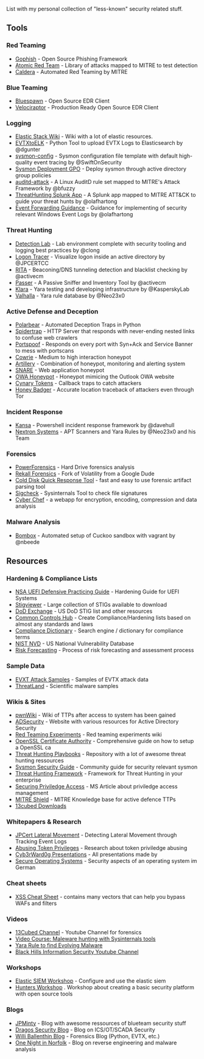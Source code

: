 List with my personal collection of "less-known" security related stuff.

## Tools

### Red Teaming

- [Gophish](https://getgophish.com/) - Open Source Phishing Framework
- [Atomic Red Team](https://github.com/redcanaryco/atomic-red-team) - Library of attacks mapped to MITRE to test detection
- [Caldera](https://github.com/mitre/caldera) - Automated Red Teaming by MITRE

### Blue Teaming

- [Bluespawn](https://github.com/ION28/BLUESPAWN) - Open Source EDR Client
- [Velociraptor](https://www.velocidex.com/) - Production Ready Open Source EDR Client 

### Logging

- [Elastic Stack Wiki](https://www.peerlyst.com/posts/the-elastic-stack-elk-wiki-chiheb-chebbi?trk=search_page_search_result) - Wiki with a lot of elastic resources.
- [EVTXtoELK](https://github.com/dgunter/evtxtoelk) - Python Tool to upload EVTX Logs to Elasticsearch by @dgunter
- [sysmon-config](https://github.com/SwiftOnSecurity/sysmon-config) - Sysmon configuration file template with default high-quality event tracing by @SwiftOnSecurity
- [Sysmon Deployment GPO](https://www.syspanda.com/index.php/2017/02/28/deploying-sysmon-through-gpo/) - Deploy sysmon through active directory group policies
- [auditd-attack](https://github.com/bfuzzy/auditd-attack) - A Linux AuditD rule set mapped to MITRE's Attack Framework by @bfuzzy
- [ThreatHunting Splunk App](https://github.com/olafhartong/ThreatHunting) - A Splunk app mapped to MITRE ATT&CK to guide your threat hunts by @olafhartong
- [Event Forwarding Guidance](https://github.com/olafhartong/Event-Forwarding-Guidance) - Guidance for implementing of security relevant Windows Event Logs by  @olafhartong

### Threat Hunting

- [Detection Lab](https://github.com/clong/DetectionLab) - Lab environment complete with security tooling and logging best practices by @clong
- [Logon Tracer](https://github.com/JPCERTCC/LogonTracer) - Visualize logon inside an active directory by @JPCERTCC
- [RITA](https://github.com/activecm/rita) - Beaconing/DNS tunneling detection and blacklist checking by @activecm
- [Passer](https://www.activecountermeasures.com/free-tools/passer/) - A Passive Sniffer and Inventory Tool by @activecm
- [Klara](https://github.com/KasperskyLab/klara) - Yara testing and developing infrastructure by @KasperskyLab
- [Valhalla](https://valhalla.nextron-systems.com/) - Yara rule database by @Neo23x0

### Active Defense and Deception

- [Polarbear](https://github.com/polrbearproject/polrbear) - Automated Deception Traps in Python
- [Spidertrap](https://github.com/adhdproject/spidertrap) - HTTP Server that responds with never-ending nested links to confuse web crawlers
- [Portspoof](https://github.com/drk1wi/portspoof) - Responds on every port with Syn+Ack and Service Banner to mess with portscans
- [Cowrie](https://github.com/cowrie/cowrie) - Medium to high interaction honeypot
- [Artillery](https://github.com/BinaryDefense/artillery) - Combination of honeypot, monitoring and alerting system
- [SNARE](https://github.com/mushorg/snare) - Web application honeypot
- [OWA Honeypot](https://github.com/joda32/owa-honeypot) - Honeypot mimicing the Outlook OWA website
- [Cynary Tokens](https://canarytokens.org/generate) - Callback traps to catch attackers
- [Honey Badger](https://bitbucket.org/LaNMaSteR53/honeybadger/src/master/) - Accurate location traceback of attackers even through Tor

### Incident Response

- [Kansa](https://github.com/davehull/Kansa) - Powershell incident response framework by @davehull
- [Nextron Systems](https://www.nextron-systems.com/) - APT Scanners and Yara Rules by @Neo23x0 and his Team

### Forensics

- [PowerForensics](https://powerforensics.readthedocs.io/en/latest/) - Hard Drive forensics analysis
- [Rekall Forensics](http://www.rekall-forensic.com/) - Fork of Volatility from a Google Dude
- [Cold Disk Quick Response Tool](https://github.com/orlikoski/CDQR) - fast and easy to use forensic artifact parsing tool
- [Sigcheck](https://docs.microsoft.com/en-us/sysinternals/downloads/sigcheck) - Sysinternals Tool to check file signatures
- [Cyber Chef](https://github.com/gchq/CyberChef/) - a webapp for encryption, encoding, compression and data analysis

### Malware Analysis

- [Bombox](https://github.com/redcanaryco/atomic-red-team) - Automated setup of Cuckoo sandbox with vagrant by @nbeede 

## Resources

### Hardening & Compliance Lists

- [NSA UEFI Defensive Practicing Guide](https://www.nsa.gov/Portals/70/documents/what-we-do/cybersecurity/professional-resources/ctr-uefi-defensive-practices-guidance.pdf) - Hardening Guide for UEFI Systems
- [Stigviewer](https://www.stigviewer.com/) - Large collection of STIGs available to download
- [DoD Exchange](https://public.cyber.mil/) - US DoD STIG list and other resources
- [Common Controls Hub](https://cch.commoncontrolshub.com) - Create Compliance/Hardening lists based on almost any standards and laws
- [Compliance Dictionary](https://compliancedictionary.com/) - Search engine / dictionary for compliance terms
- [NIST NVD](https://nvd.nist.gov/) - US National Vulnerability Database
- [Risk Forecasting](https://magoo.github.io/Risk-Forecasting/) - Process of risk forecasting and assessment process

### Sample Data

- [EVXT Attack Samples](https://github.com/sbousseaden/EVTX-ATTACK-SAMPLES) - Samples of EVTX attack data
- [ThreatLand](https://github.com/threatland) - Scientific malware samples

### Wikis & Sites

- [pwnWiki](http://pwnwiki.io/#!index.md) - Wiki of TTPs after access to system has been gained
- [ADSecurity](https://adsecurity.org/) - Website with various resources for Active Directory Security
- [Red Teaming Experiments](https://ired.team/) - Red teaming experiments wiki
- [OpenSSL Certificate Authority](https://jamielinux.com/docs/openssl-certificate-authority/introduction.html) - Comprehensive guide on how to setup a OpenSSL ca
- [Threat Hunting Playbooks](https://github.com/hunters-forge/ThreatHunter-Playbook/) - Repository with a lot of awesome threat hunting ressources  
- [Sysmon Security Guide](https://github.com/trustedsec/SysmonCommunityGuide) - Community guide for security relevant sysmon
- [Threat Hunting Framework](https://www.threathunting.net/sqrrl-archive) - Framework for Threat Hunting in your enterprise
- [Securing Priviledge Access](https://docs.microsoft.com/en-us/windows-server/identity/securing-privileged-access/securing-privileged-access-reference-material) - MS Article about priviledge access management
- [MITRE Shield](https://shield.mitre.org/) - MITRE Knowledge base for active defence TTPs
- [13cubed Downloads](https://www.13cubed.com/#downloads)

### Whitepapers & Research

- [JPCert Lateral Movement](https://www.jpcert.or.jp/english/pub/sr/ir_research.html) - Detecting Lateral Movement through Tracking Event Logs
- [Abusing Token Privileges](https://github.com/hatRiot/token-priv) - Research about token priviledge abusing
- [Cyb3rWard0g Presentations](https://github.com/Cyb3rWard0g/presentations) - All presentations made by
- [Secure Operating Systems](https://snikt.net/SecOpS.pdf) - Security aspects of an operating system im German

### Cheat sheets

- [XSS Cheat Sheet](https://portswigger.net/web-security/cross-site-scripting/cheat-sheet) - contains many vectors that can help you bypass WAFs and filters

### Videos

- [13Cubed Channel](https://www.youtube.com/user/davisrichardg/videos) - Youtube Channel for forensics
- [Video Course: Maleware hunting with Sysinternals tools](https://channel9.msdn.com/events/teched/northamerica/2013/atc-b308#fbid=mb6_bvqq9jj)
- [Yara Rule to find Evolving Malware](https://www.youtube.com/watch?v=XMZ-c2Zwzjg)
- [Black Hills Information Security Youtube Channel](https://www.youtube.com/channel/UCJ2U9Dq9NckqHMbcUupgF0A/featured)

### Workshops

- [Elastic SIEM Workshop](https://github.com/mrebeschini/elastic-siem-workshop) - Configure and use the elastic siem
- [Hunters Workshop](https://github.com/HuntersCamp/HuntersWorkshop) . Workshop about creating a basic security platform with open source tools

### Blogs

- [JPMinty](https://www.jaiminton.com/#) - Blog with awesome ressources of blueteam security stuff
- [Dragos Security Blog](https://dragos.com/blog/) - Blog on ICS/OT/SCADA Security
- [Willi Ballenthin Blog](http://www.williballenthin.com/) - Forensics Blog (Python, EVTX, etc.)
- [One Night in Norfolk](https://norfolkinfosec.com/) - Blog on reverse engineering and malware analysis
